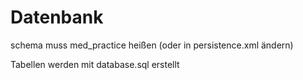 # Datenbank
schema muss med_practice heißen (oder in persistence.xml ändern)

Tabellen werden mit database.sql erstellt
